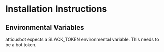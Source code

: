 # Installation Instructions

## Environmental Variables

atticusbot expects a SLACK_TOKEN environmental variable. This needs to be a bot token.